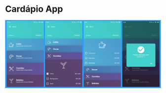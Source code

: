 # Cardápio App

![Image of Yaktocat](https://github.com/NionBr/Cardapio-App/blob/master/assets/bitmap.png)
